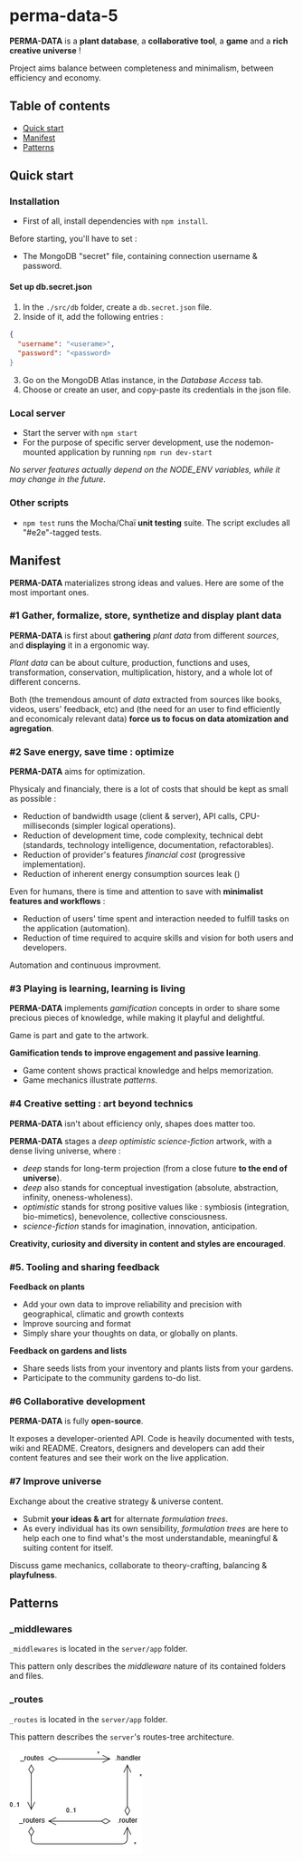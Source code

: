 # perma-data-5
**PERMA-DATA** is a **plant database**, a **collaborative tool**, a **game** and a **rich creative universe** !

Project aims balance between completeness and minimalism, between efficiency and economy.

## Table of contents
* [Quick start](#quick-start)
* [Manifest](#perma-data-manifest)
* [Patterns](#patterns)

## Quick start

### Installation
* First of all, install dependencies with `npm install`.

Before starting, you'll have to set :
* The MongoDB "secret" file, containing connection username & password.

#### Set up db.secret.json
1. In the `./src/db` folder, create a `db.secret.json` file.
2. Inside of it, add the following entries :

```json
{
  "username": "<userame>",
  "password": "<password>
}
```

3. Go on the MongoDB Atlas instance, in the *Database Access* tab.
4. Choose or create an user, and copy-paste its credentials in the json file.

### Local server
* Start the server with `npm start`
* For the purpose of specific server development, use the nodemon-mounted application by running `npm run dev-start`

*No server features actually depend on the NODE_ENV variables, while it may change in the future.*

### Other scripts
* `npm test` runs the Mocha/Chaï **unit testing** suite.
The script excludes all "#e2e"-tagged tests.

## Manifest
**PERMA-DATA** materializes strong ideas and values. Here are some of the most important ones.

### #1 Gather, formalize, store, synthetize and display plant data
**PERMA-DATA** is first about **gathering** *plant data* from different *sources*, and **displaying** it in a ergonomic way.

*Plant data* can be about culture, production, functions and uses, transformation, conservation, multiplication, history, and a whole lot of different concerns.

Both (the tremendous amount of *data* extracted from sources like books, videos, users' feedback, etc) and (the need for an user to find efficiently and economicaly relevant data) **force us to focus on data atomization and agregation**.

### #2 **Save energy, save time : optimize**
**PERMA-DATA** aims for optimization.

Physicaly and financialy, there is a lot of costs that should be kept as small as possible :
* Reduction of bandwidth usage (client & server), API calls, CPU-milliseconds (simpler logical operations).
* Reduction of development time, code complexity, technical debt (standards, technology intelligence, documentation, refactorables).
* Reduction of provider's features *financial cost* (progressive implementation).
* Reduction of inherent energy consumption sources leak ()

Even for humans, there is time and attention to save with **minimalist features and workflows** :
* Reduction of users' time spent and interaction needed to fulfill tasks on the application (automation).
* Reduction of time required to acquire skills and vision for both users and developers.

Automation and continuous improvment.

### #3 **Playing is learning, learning is living**
**PERMA-DATA** implements *gamification* concepts in order to share some precious pieces of knowledge, while making it playful and delightful.

Game is part and gate to the artwork.

**Gamification tends to improve engagement and passive learning**.
* Game content shows practical knowledge and helps memorization.
* Game mechanics illustrate *patterns*.

### #4 **Creative setting : art beyond technics**
**PERMA-DATA** isn't about efficiency only, shapes does matter too. 

**PERMA-DATA** stages a *deep optimistic science-fiction* artwork, with a dense living universe, where :
* *deep* stands for long-term projection (from a close future **to the end of universe**).
* *deep* also stands for conceptual investigation (absolute, abstraction, infinity, oneness-wholeness).
* *optimistic* stands for strong positive values like : symbiosis (integration, bio-mimetics), benevolence, collective consciousness.
* *science-fiction* stands for imagination, innovation, anticipation.

**Creativity, curiosity and diversity in content and styles are encouraged**.

### #5. Tooling and sharing feedback
**Feedback on plants**
* Add your own data to improve reliability and precision with geographical, climatic and growth contexts
* Improve sourcing and format
* Simply share your thoughts on data, or globally on plants.

**Feedback on gardens and lists**
* Share seeds lists from your inventory and plants lists from your gardens.
* Participate to the community gardens to-do list.

### #6 Collaborative development
**PERMA-DATA** is fully **open-source**.

It exposes a developer-oriented API. Code is heavily documented with tests, wiki and README.
Creators, designers and developers can add their content features and see their work on the live application.

### #7 Improve universe
Exchange about the creative strategy & universe content.
* Submit **your ideas & art** for alternate *formulation trees*.
* As every individual has its own sensibility, *formulation trees* are here to help each one to find what's the most understandable, meaningful & suiting content for itself.

Discuss game mechanics, collaborate to theory-crafting, balancing & **playfulness**.

## Patterns

### _middlewares
`_middlewares` is located in the `server/app` folder.

This pattern only describes the *middleware* nature of its contained folders and files.

### _routes
`_routes` is located in the `server/app` folder.

This pattern describes the `server`'s routes-tree architecture.

![alt](https://raw.githubusercontent.com/Skaant/perma-data-5/master/doc/images/_routers.pattern.jpg)
